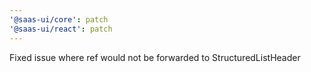 ```yaml
---
'@saas-ui/core': patch
'@saas-ui/react': patch
---
```


Fixed issue where ref would not be forwarded to StructuredListHeader
